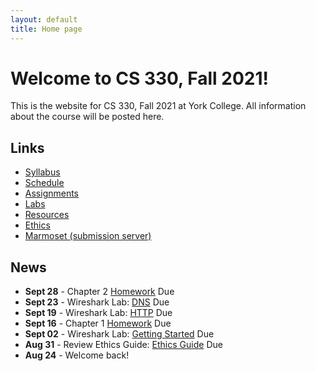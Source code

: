 ```yaml
---
layout: default
title: Home page
---
```


# Welcome to CS 330, Fall 2021!

This is the website for CS 330, Fall 2021 at York College.
All information about the course will be posted here.

## Links

* [Syllabus](syllabus.html)
* [Schedule](schedule/index.html)
* [Assignments](assign/index.html)
* [Labs](labs/index.html)
* [Resources](resources/index.html)
* [Ethics](assign/ethics.md)
* [Marmoset (submission server)](https://cs.ycp.edu/marmoset)

## News
<!--
* **Dec 12** - Final Exam @ 7:00 PM - 9:00 PM, [Study Guide](exams/exam_3_study_guide.md)
* **Dec 12** - Programming Lab 4: [Encrypted Chat](labs/lab05.html)
* **Nov 27** - Programming Lab 3: [Simple Chat](labs/lab04.html)
* **Nov 19** - Programming Lab 2: [Link Layer](labs/programming_lab_2.html)
* **Nov 19** - Lab 7: [Wireshark - Link Layer](labs/Wireshark_Ethernet_ARP_v7.0.pdf) - must use your own capture
* **Nov 14** - Exam 2, [Study Guide](exams/exam_2_study_guide.md)
* **Nov 05** - Lab 6: [Wireshark - NAT <sup>*</sup>](labs/Wireshark_NAT_v7.0.pdf) Due
* **Oct 31** - Assignment 4: [Homework - Chapter 4](assign/homework3.html) Due
* **Oct 31** - Programming Assignment 2: [UDP Ping Pong](assign/assign05.html) Due
* **Oct 10** - Lab 5: [Wireshark - TCP](labs/Wireshark_TCP_v7.0.pdf) Questions 1 - 12 Due
* **Oct 08** - Exam 1, [Study Guide](exams/exam_1_study_guide.md)
* **Oct 03** - Assignment 3: [Homework - Chapter 2](assign/assign04.html) Due
* **Oct 03** - Lab 4: [Reliable Data Transfer](labs/lab03.html) Due
* **Sept 27** - Programming Lab 1: [Socket Introduction](labs/lab02.html) Due
* **Sept 24** - Programming Assignment 1: [My First Web Server](assign/assign03.html) Due
* **Sept 19** - Lab 3: [Wireshark - HTTP](labs/Wireshark_HTTP_v7.0.pdf) Due
* **Sept 17** - Assignment 2: [Homework - Chapter 1](assign/assign02.html) Due
* **Sept 12** - Lab 2: [Basic Network Footprinting](labs/lab01.html) Due
-->
<!--
* **Dec 01** - Final Exam @ 6:30 PM - 8:30 PM
* **Nov 30** - Ping Pong Lab: [ping-pong](labs/pingpong.html) Due
* **Nov 12** - Exam 2 [Study Guide](exams/exam2_study_guide.html)
* **Nov 08** - Three Letter Match [tlm](assign/tlm.html) Due
* **Nov 05** - Chapter 4 [Homework](assign/homework3.html) Due
* **Oct 29** - Wireshark 5: [NAT](labs/files/Wireshark_NAT_v7.0.pdf) Due
* **Oct 13** - Introduction to Sockets Lab: [sockets_intro](labs/sockets_into.html) Due
* **Oct 10** - Wireshark Lab 4: [TCP](labs/files/Wireshark_TCP_v7.0.pdf)
* **Oct 08** - Reliable Data Transfer Lab: [RDT](labs/rdt.html) Due  
* **Oct 06** - Exam 1 [Study Guide](exams/exam1_study_guide.html)
* **Oct 04** - Chapter 2 [Homework](assign/homework2.html) Due
* **Oct 01** - _Optional_ Wireshark Lab: [UDP](labs/files/Wireshark_UDP_v7.0.pdf) Due
* **Sept 22** - Wireshark Lab 3: [DNS](labs/files/Wireshark_DNS_v7.0.pdf) Due
* **Sept 17** - Wireshark Lab 2: [HTTP](labs/files/Wireshark_HTTP_v7.0.pdf) Due
-->

* **Sept 28** - Chapter 2 [Homework](assign/homework2.html) Due
* **Sept 23** - Wireshark Lab: [DNS](labs/files/Wireshark_DNS_v8.1.pdf) Due
* **Sept 19** - Wireshark Lab: [HTTP](labs/files/Wireshark_HTTP_v8.1.pdf) Due
* **Sept 16** - Chapter 1 [Homework](assign/homework1.html) Due
* **Sept 02** - Wireshark Lab: [Getting Started](labs/files/Wireshark_Intro_v8.1.pdf) Due
* **Aug 31** - Review Ethics Guide: [Ethics Guide](assign/assignment01.html) Due
* **Aug 24** - Welcome back!
